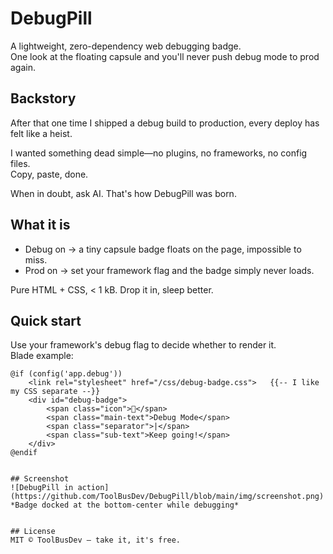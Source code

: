 # DebugPill

A lightweight, zero-dependency web debugging badge.  
One look at the floating capsule and you'll never push debug mode to prod again.

## Backstory  
After that one time I shipped a debug build to production, every deploy has felt like a heist.  

I wanted something dead simple—no plugins, no frameworks, no config files.  
Copy, paste, done.  

When in doubt, ask AI. That's how DebugPill was born.

## What it is  
- Debug on → a tiny capsule badge floats on the page, impossible to miss.  
- Prod on → set your framework flag and the badge simply never loads.  

Pure HTML + CSS, < 1 kB. Drop it in, sleep better.

## Quick start  
Use your framework's debug flag to decide whether to render it.  
Blade example:

```blade
@if (config('app.debug'))
    <link rel="stylesheet" href="/css/debug-badge.css">   {{-- I like my CSS separate --}}
    <div id="debug-badge">
        <span class="icon">🧙</span>
        <span class="main-text">Debug Mode</span>
        <span class="separator">|</span>
        <span class="sub-text">Keep going!</span>
    </div>
@endif


## Screenshot  
![DebugPill in action](https://github.com/ToolBusDev/DebugPill/blob/main/img/screenshot.png)
*Badge docked at the bottom-center while debugging*


## License
MIT © ToolBusDev – take it, it's free.

